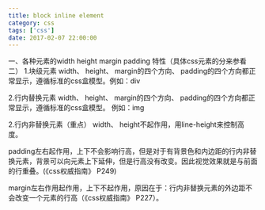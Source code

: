 ```yaml
---
title: block inline element
category: css
tags: ['css']
date: 2017-02-07 22:00:00
---
```

一、各种元素的width height margin padding 特性（具体css元素的分来参看二）
1.块级元素
width、 height、 margin的四个方向、 padding的四个方向都正常显示，遵循标准的css盒模型。例如：div

2.行内替换元素
width、 height、 margin的四个方向、 padding的四个方向都正常显示，遵循标准的css盒模型。 例如：img

2.行内非替换元素（重点）
width、 height不起作用，用line-height来控制高度。

padding左右起作用，上下不会影响行高，但是对于有背景色和内边距的行内非替换元素，背景可以向元素上下延伸，但是行高没有改变。因此视觉效果就是与前面的行重叠。(《css权威指南》 P249)

margin左右作用起作用，上下不起作用，原因在于：行内非替换元素的外边距不会改变一个元素的行高（《css权威指南》 P227）。

 

